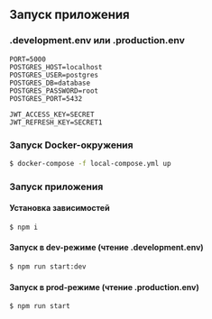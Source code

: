 ## Запуск приложения

### .development.env или .production.env
```
PORT=5000
POSTGRES_HOST=localhost
POSTGRES_USER=postgres
POSTGRES_DB=database
POSTGRES_PASSWORD=root
POSTGRES_PORT=5432

JWT_ACCESS_KEY=SECRET
JWT_REFRESH_KEY=SECRET1
```

### Запуск Docker-окружения
```sh
$ docker-compose -f local-compose.yml up
```

### Запуск приложения

#### Установка зависимостей
```sh
$ npm i
```

#### Запуск в dev-режиме (чтение .development.env)
```sh
$ npm run start:dev
```

#### Запуск в prod-режиме (чтение .production.env)
```sh
$ npm run start
```
